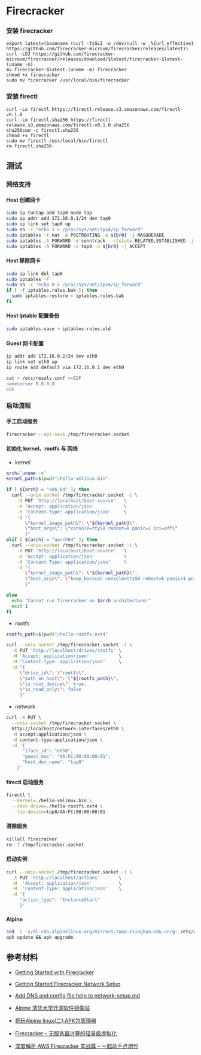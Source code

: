 # Firecracker

### 安装 firecracker

```fish
export latest=(basename (curl -fsSLI -o /dev/null -w  %{url_effective} https://github.com/firecracker-microvm/firecracker/releases/latest))
curl -LOJ https://github.com/firecracker-microvm/firecracker/releases/download/$latest/firecracker-$latest-(uname -m)
mv firecracker-$latest-(uname -m) firecracker
chmod +x firecracker
sudo mv firecracker /usr/local/bin/firecracker
```

### 安装 firectl

```fish
curl -Lo firectl https://firectl-release.s3.amazonaws.com/firectl-v0.1.0
curl -Lo firectl.sha256 https://firectl-release.s3.amazonaws.com/firectl-v0.1.0.sha256
sha256sum -c firectl.sha256
chmod +x firectl
sudo mv firectl /usr/local/bin/firectl
rm firectl.sha256
```

## 测试

### 网络支持

#### Host 创建网卡

```bash
sudo ip tuntap add tap0 mode tap
sudo ip addr add 172.16.0.1/24 dev tap0
sudo ip link set tap0 up
sudo sh -c "echo 1 > /proc/sys/net/ipv4/ip_forward"
sudo iptables -t nat -A POSTROUTING -o ${br0} -j MASQUERADE
sudo iptables -A FORWARD -m conntrack --ctstate RELATED,ESTABLISHED -j ACCEPT
sudo iptables -A FORWARD -i tap0 -o ${br0} -j ACCEPT
```

#### Host 移除网卡

```bash
sudo ip link del tap0
sudo iptables -F
sudo sh -c "echo 0 > /proc/sys/net/ipv4/ip_forward"
if [ -f iptables.rules.bak ]; then
  sudo iptables-restore < iptables.rules.bak
fi
```

#### Host Iptable 配置备份

```bash
sudo iptables-save > iptables.rules.old
```

#### Guest 网卡配置

```bash
ip addr add 172.16.0.2/24 dev eth0
ip link set eth0 up
ip route add default via 172.16.0.1 dev eth0

cat > /etc/resolv.conf <<EOF
nameserver 8.8.8.8
EOF
```

### 启动流程

#### 手工启动服务

```bash
firecracker --api-sock /tmp/firecracker.socket
```

#### 初始化 kernel、rootfs 与 网络

- kernel

```bash
arch=`uname -m`
kernel_path=$(pwd)"/hello-vmlinux.bin"

if [ ${arch} = "x86_64" ]; then
  curl --unix-socket /tmp/firecracker.socket -i \
    -X PUT 'http://localhost/boot-source'   \
    -H 'Accept: application/json'           \
    -H 'Content-Type: application/json'     \
    -d "{
       \"kernel_image_path\": \"${kernel_path}\",
       \"boot_args\": \"console=ttyS0 reboot=k panic=1 pci=off\"
       }"
elif [ ${arch} = "aarch64" ]; then
  curl --unix-socket /tmp/firecracker.socket -i \
    -X PUT 'http://localhost/boot-source'   \
    -H 'Accept: application/json'           \
    -H 'Content-Type: application/json'     \
    -d "{
       \"kernel_image_path\": \"${kernel_path}\",
       \"boot_args\": \"keep_bootcon console=ttyS0 reboot=k panic=1 pci=off\"
       }"

else
  echo "Cannot run firecracker on $arch architecture!"
  exit 1
fi
```

- rootfs

```bash
rootfs_path=$(pwd)"/hello-rootfs.ext4"

curl --unix-socket /tmp/firecracker.socket -i \
  -X PUT 'http://localhost/drives/rootfs' \
  -H 'Accept: application/json'           \
  -H 'Content-Type: application/json'     \
  -d "{
     \"drive_id\": \"rootfs\",
     \"path_on_host\": \"${rootfs_path}\",
     \"is_root_device\": true,
     \"is_read_only\": false
     }"
```

- network

```bash
curl -X PUT \
  --unix-socket /tmp/firecracker.socket \
  http://localhost/network-interfaces/eth0 \
  -H accept:application/json \
  -H content-type:application/json \
  -d '{
      "iface_id": "eth0",
      "guest_mac": "AA:FC:00:00:00:01",
      "host_dev_name": "tap0"
    }'
```

#### firectl 启动服务

```bash
firectl \
  --kernel=./hello-vmlinux.bin \
  --root-drive=./hello-rootfs.ext4 \
  --tap-device=tap0/AA:FC:00:00:00:01
```

#### 清除服务

```bash
killall firecracker
rm -f /tmp/firecracker.socket
```

#### 启动实例

```bash
curl --unix-socket /tmp/firecracker.socket -i \
  -X PUT 'http://localhost/actions'       \
  -H  'Accept: application/json'          \
  -H  'Content-Type: application/json'    \
  -d '{
     "action_type": "InstanceStart"
     }'
```

#### Alpine

```bash 
sed -i 's/dl-cdn.alpinelinux.org/mirrors.tuna.tsinghua.edu.cn/g' /etc/apk/repositories
apk update && apk upgrade
``` 

## 参考材料

- [Getting Started with Firecracker](https://github.com/firecracker-microvm/firecracker/blob/master/docs/getting-started.md)
- [Getting Started Firecracker Network Setup](https://github.com/firecracker-microvm/firecracker/blob/2c375691c9655c5c2b04aaa402d0c7ca74bc8126/docs/network-setup.md)
- [Add DNS and config file help to network-setup.md](https://github.com/firecracker-microvm/firecracker/pull/1794/commits/37d846c288bcf1826aef07a659bd88aa9d7a5ba6)

- [Alpine 清华大学开源软件镜像站](https://mirrors.tuna.tsinghua.edu.cn/help/alpine/)
- [把玩Alpine linux(二):APK包管理器](https://www.jianshu.com/p/4b76a7931ea0)

- [Firecracker – 无服务器计算的轻量级虚拟化](https://aws.amazon.com/cn/blogs/china/firecracker-lightweight-virtualization-for-serverless-computing/)
- [深度解析 AWS Firecracker 实战篇 – 一起动手点炮竹](https://aws.amazon.com/cn/blogs/china/in-depth-analysis-of-aws-firecracker/)
